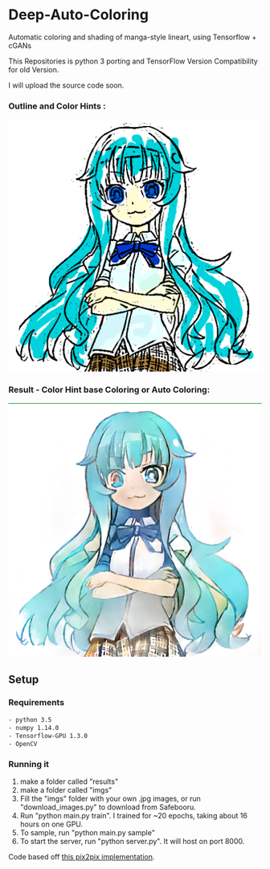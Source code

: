 # Deep-Auto-Coloring

Automatic coloring and shading of manga-style lineart, using Tensorflow + cGANs

This Repositories is python 3 porting and TensorFlow Version Compatibility for old Version.

I will upload the source code soon.


### Outline and Color Hints :

![](https://github.com/cryingmiso/Deep-Auto-Coloring/blob/master/git_img/web_before.png)

### Result - Color Hint base Coloring or Auto Coloring:

![](https://github.com/cryingmiso/Deep-Auto-Coloring/blob/master/git_img/web_after.png)



## Setup

### Requirements
    - python 3.5
    - numpy 1.14.0
    - Tensorflow-GPU 1.3.0
    - OpenCV

### Running it
1. make a folder called "results"
2. make a folder called "imgs"
3. Fill the "imgs" folder with your own .jpg images, or run "download_images.py" to download from Safebooru.
4. Run "python main.py train". I trained for ~20 epochs, taking about 16 hours on one GPU.
5. To sample, run "python main.py sample"
6. To start the server, run "python server.py". It will host on port 8000.



Code based off [this pix2pix implementation](https://github.com/yenchenlin/pix2pix-tensorflow).
